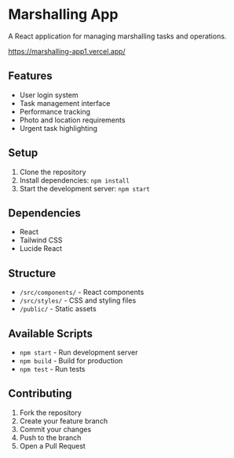 # Marshalling App

A React application for managing marshalling tasks and operations.

https://marshalling-app1.vercel.app/

## Features
- User login system
- Task management interface
- Performance tracking
- Photo and location requirements
- Urgent task highlighting

## Setup
1. Clone the repository
2. Install dependencies: `npm install`
3. Start the development server: `npm start`

## Dependencies
- React
- Tailwind CSS
- Lucide React

## Structure
- `/src/components/` - React components
- `/src/styles/` - CSS and styling files
- `/public/` - Static assets

## Available Scripts
- `npm start` - Run development server
- `npm build` - Build for production
- `npm test` - Run tests

## Contributing
1. Fork the repository
2. Create your feature branch
3. Commit your changes
4. Push to the branch
5. Open a Pull Request
